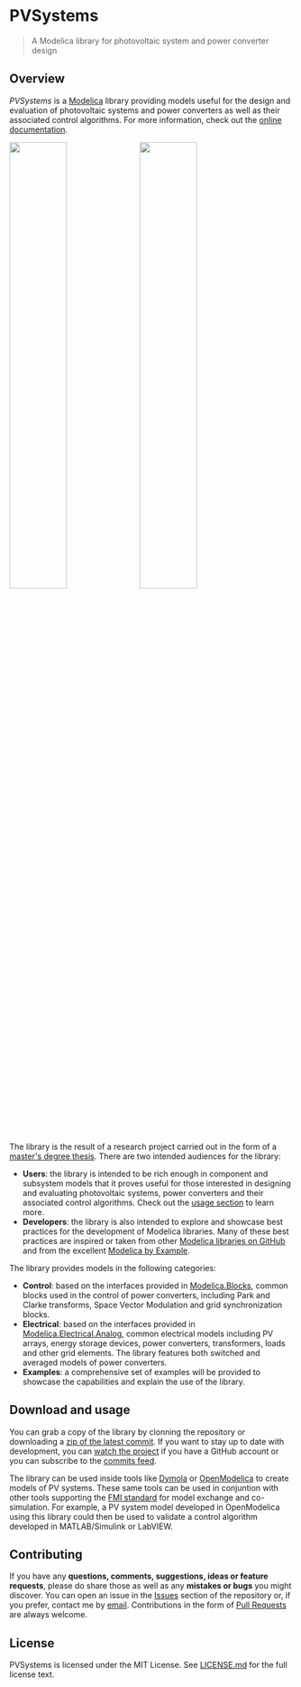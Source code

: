 # PVSystems

> A Modelica library for photovoltaic system and power converter design

## Overview

_PVSystems_ is a [Modelica](https://modelica.org/) library providing models useful for the design and evaluation of photovoltaic systems and power converters as well as their associated control algorithms. For more information, check out the [online documentation](https://raulrpearson.github.io/PVSystems/).

<img src="https://cdn.rawgit.com/raulrpearson/PVSystems/86c28eb3/PVSystems/Resources/Images/screenshot_diagram.svg" width="45%"> <img src="https://cdn.rawgit.com/raulrpearson/PVSystems/86c28eb3/PVSystems/Resources/Images/screenshot_plot.svg" width="45%">

The library is the result of a research project carried out in the form of a [master's degree thesis](http://www.euclides.dia.uned.es/aurquia/Files/TFM_Raul_Rodriguez_Pearson.pdf). There are two intended audiences for the library:

- **Users**: the library is intended to be rich enough in component and subsystem models that it proves useful for those interested in designing and evaluating photovoltaic systems, power converters and their associated control algorithms. Check out the [usage section](#download-and-usage) to learn more.
- **Developers**: the library is also intended to explore and showcase best practices for the development of Modelica libraries. Many of these best practices are inspired or taken from other [Modelica libraries on GitHub](https://github.com/raulrpearson?language=modelica&tab=stars) and from the excellent [Modelica by Example](http://book.xogeny.com/).

The library provides models in the following categories:

- **Control**: based on the interfaces provided in [Modelica.Blocks](https://github.com/modelica/Modelica/blob/release/Modelica%203.2.2/Blocks/Interfaces.mo), common blocks used in the control of power converters, including Park and Clarke transforms, Space Vector Modulation and grid synchronization blocks.
- **Electrical**: based on the interfaces provided in [Modelica.Electrical.Analog](https://github.com/modelica/Modelica/blob/release/Modelica%203.2.2/Electrical/Analog/Interfaces.mo), common electrical models including PV arrays, energy storage devices, power converters, transformers, loads and other grid elements. The library features both switched and averaged models of power converters.
- **Examples**: a comprehensive set of examples will be provided to showcase the capabilities and explain the use of the library.

## Download and usage

You can grab a copy of the library by clonning the repository or downloading a [zip of the latest commit](https://github.com/raulrpearson/PVSystems/archive/master.zip). If you want to stay up to date with development, you can [watch the project](https://github.com/raulrpearson/PVSystems/subscription) if you have a GitHub account or you can subscribe to the [commits feed](https://github.com/raulrpearson/PVSystems/commits/master.atom).

The library can be used inside tools like [Dymola](http://www.3ds.com/products-services/catia/products/dymola/) or [OpenModelica](https://openmodelica.org/) to create models of PV systems. These same tools can be used in conjuntion with other tools supporting the [FMI standard](https://fmi-standard.org) for model exchange and co-simulation. For example, a PV system model developed in OpenModelica using this library could then be used to validate a control algorithm developed in MATLAB/Simulink or LabVIEW.

## Contributing

If you have any **questions, comments, suggestions, ideas or feature requests**, please do share those as well as any **mistakes or bugs** you might discover. You can open an issue in the [Issues](https://github.com/raulrpearson/PVSystems/issues) section of the repository or, if you prefer, contact me by [email](mailto:raulrpearson@protonmail.com). Contributions in the form of [Pull Requests](https://github.com/raulrpearson/PVSystems/pulls) are always welcome.

## License

PVSystems is licensed under the MIT License. See [LICENSE.md](LICENSE.md) for the full license text.
